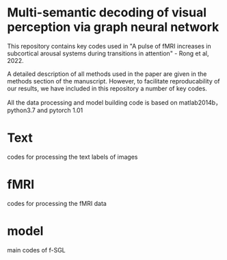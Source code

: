 # Multi-semantic decoding of visual perception via graph neural network
This repository contains key codes used in "A pulse of fMRI increases in subcortical arousal systems during transitions in attention" - Rong et al, 2022.

A detailed description of all methods used in the paper are given in the methods section of the manuscript. However, to facilitate reproducability of our results, we have included in this repository a number of key codes. 

All the data processing and model building code is based on matlab2014b， python3.7 and pytorch 1.01

# Text
codes for processing the text labels of images
# fMRI
codes for processing the fMRI data
# model
main codes of f-SGL
